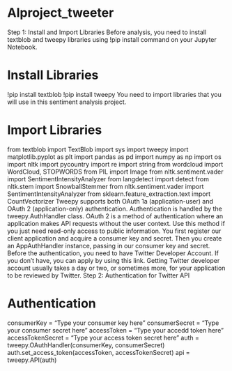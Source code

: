 # AIproject_tweeter

Step 1: Install and Import Libraries
Before analysis, you need to install textblob and tweepy libraries using !pip install command on your Jupyter Notebook.
# Install Libraries
!pip install textblob
!pip install tweepy
You need to import libraries that you will use in this sentiment analysis project.
# Import Libraries
from textblob import TextBlob
import sys
import tweepy
import matplotlib.pyplot as plt
import pandas as pd
import numpy as np
import os
import nltk
import pycountry
import re
import string
from wordcloud import WordCloud, STOPWORDS
from PIL import Image
from nltk.sentiment.vader import SentimentIntensityAnalyzer
from langdetect import detect
from nltk.stem import SnowballStemmer
from nltk.sentiment.vader import SentimentIntensityAnalyzer
from sklearn.feature_extraction.text import CountVectorizer
Tweepy supports both OAuth 1a (application-user) and OAuth 2 (application-only) authentication. Authentication is handled by the tweepy.AuthHandler class.
OAuth 2 is a method of authentication where an application makes API requests without the user context. Use this method if you just need read-only access to public information.
You first register our client application and acquire a consumer key and secret. Then you create an AppAuthHandler instance, passing in our consumer key and secret.
Before the authentication, you need to have Twitter Developer Account. If you don’t have, you can apply by using this link. Getting Twitter developer account usually takes a day or two, or sometimes more, for your application to be reviewed by Twitter.
Step 2: Authentication for Twitter API
# Authentication
consumerKey = “Type your consumer key here”
consumerSecret = “Type your consumer secret here”
accessToken = “Type your accedd token here”
accessTokenSecret = “Type your access token secret here”
auth = tweepy.OAuthHandler(consumerKey, consumerSecret)
auth.set_access_token(accessToken, accessTokenSecret)
api = tweepy.API(auth)
